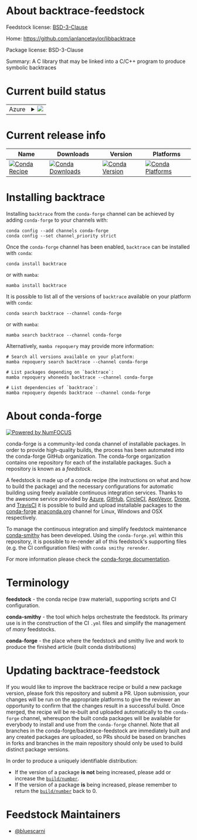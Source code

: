 About backtrace-feedstock
=========================

Feedstock license: [BSD-3-Clause](https://github.com/conda-forge/backtrace-feedstock/blob/main/LICENSE.txt)

Home: https://github.com/ianlancetaylor/libbacktrace

Package license: BSD-3-Clause

Summary: A C library that may be linked into a C/C++ program to produce symbolic backtraces

Current build status
====================


<table>
    
  <tr>
    <td>Azure</td>
    <td>
      <details>
        <summary>
          <a href="https://dev.azure.com/conda-forge/feedstock-builds/_build/latest?definitionId=3664&branchName=main">
            <img src="https://dev.azure.com/conda-forge/feedstock-builds/_apis/build/status/backtrace-feedstock?branchName=main">
          </a>
        </summary>
        <table>
          <thead><tr><th>Variant</th><th>Status</th></tr></thead>
          <tbody><tr>
              <td>linux_64</td>
              <td>
                <a href="https://dev.azure.com/conda-forge/feedstock-builds/_build/latest?definitionId=3664&branchName=main">
                  <img src="https://dev.azure.com/conda-forge/feedstock-builds/_apis/build/status/backtrace-feedstock?branchName=main&jobName=linux&configuration=linux%20linux_64_" alt="variant">
                </a>
              </td>
            </tr><tr>
              <td>linux_aarch64</td>
              <td>
                <a href="https://dev.azure.com/conda-forge/feedstock-builds/_build/latest?definitionId=3664&branchName=main">
                  <img src="https://dev.azure.com/conda-forge/feedstock-builds/_apis/build/status/backtrace-feedstock?branchName=main&jobName=linux&configuration=linux%20linux_aarch64_" alt="variant">
                </a>
              </td>
            </tr><tr>
              <td>linux_ppc64le</td>
              <td>
                <a href="https://dev.azure.com/conda-forge/feedstock-builds/_build/latest?definitionId=3664&branchName=main">
                  <img src="https://dev.azure.com/conda-forge/feedstock-builds/_apis/build/status/backtrace-feedstock?branchName=main&jobName=linux&configuration=linux%20linux_ppc64le_" alt="variant">
                </a>
              </td>
            </tr><tr>
              <td>osx_64</td>
              <td>
                <a href="https://dev.azure.com/conda-forge/feedstock-builds/_build/latest?definitionId=3664&branchName=main">
                  <img src="https://dev.azure.com/conda-forge/feedstock-builds/_apis/build/status/backtrace-feedstock?branchName=main&jobName=osx&configuration=osx%20osx_64_" alt="variant">
                </a>
              </td>
            </tr><tr>
              <td>osx_arm64</td>
              <td>
                <a href="https://dev.azure.com/conda-forge/feedstock-builds/_build/latest?definitionId=3664&branchName=main">
                  <img src="https://dev.azure.com/conda-forge/feedstock-builds/_apis/build/status/backtrace-feedstock?branchName=main&jobName=osx&configuration=osx%20osx_arm64_" alt="variant">
                </a>
              </td>
            </tr>
          </tbody>
        </table>
      </details>
    </td>
  </tr>
</table>

Current release info
====================

| Name | Downloads | Version | Platforms |
| --- | --- | --- | --- |
| [![Conda Recipe](https://img.shields.io/badge/recipe-backtrace-green.svg)](https://anaconda.org/conda-forge/backtrace) | [![Conda Downloads](https://img.shields.io/conda/dn/conda-forge/backtrace.svg)](https://anaconda.org/conda-forge/backtrace) | [![Conda Version](https://img.shields.io/conda/vn/conda-forge/backtrace.svg)](https://anaconda.org/conda-forge/backtrace) | [![Conda Platforms](https://img.shields.io/conda/pn/conda-forge/backtrace.svg)](https://anaconda.org/conda-forge/backtrace) |

Installing backtrace
====================

Installing `backtrace` from the `conda-forge` channel can be achieved by adding `conda-forge` to your channels with:

```
conda config --add channels conda-forge
conda config --set channel_priority strict
```

Once the `conda-forge` channel has been enabled, `backtrace` can be installed with `conda`:

```
conda install backtrace
```

or with `mamba`:

```
mamba install backtrace
```

It is possible to list all of the versions of `backtrace` available on your platform with `conda`:

```
conda search backtrace --channel conda-forge
```

or with `mamba`:

```
mamba search backtrace --channel conda-forge
```

Alternatively, `mamba repoquery` may provide more information:

```
# Search all versions available on your platform:
mamba repoquery search backtrace --channel conda-forge

# List packages depending on `backtrace`:
mamba repoquery whoneeds backtrace --channel conda-forge

# List dependencies of `backtrace`:
mamba repoquery depends backtrace --channel conda-forge
```


About conda-forge
=================

[![Powered by
NumFOCUS](https://img.shields.io/badge/powered%20by-NumFOCUS-orange.svg?style=flat&colorA=E1523D&colorB=007D8A)](https://numfocus.org)

conda-forge is a community-led conda channel of installable packages.
In order to provide high-quality builds, the process has been automated into the
conda-forge GitHub organization. The conda-forge organization contains one repository
for each of the installable packages. Such a repository is known as a *feedstock*.

A feedstock is made up of a conda recipe (the instructions on what and how to build
the package) and the necessary configurations for automatic building using freely
available continuous integration services. Thanks to the awesome service provided by
[Azure](https://azure.microsoft.com/en-us/services/devops/), [GitHub](https://github.com/),
[CircleCI](https://circleci.com/), [AppVeyor](https://www.appveyor.com/),
[Drone](https://cloud.drone.io/welcome), and [TravisCI](https://travis-ci.com/)
it is possible to build and upload installable packages to the
[conda-forge](https://anaconda.org/conda-forge) [anaconda.org](https://anaconda.org/)
channel for Linux, Windows and OSX respectively.

To manage the continuous integration and simplify feedstock maintenance
[conda-smithy](https://github.com/conda-forge/conda-smithy) has been developed.
Using the ``conda-forge.yml`` within this repository, it is possible to re-render all of
this feedstock's supporting files (e.g. the CI configuration files) with ``conda smithy rerender``.

For more information please check the [conda-forge documentation](https://conda-forge.org/docs/).

Terminology
===========

**feedstock** - the conda recipe (raw material), supporting scripts and CI configuration.

**conda-smithy** - the tool which helps orchestrate the feedstock.
                   Its primary use is in the construction of the CI ``.yml`` files
                   and simplify the management of *many* feedstocks.

**conda-forge** - the place where the feedstock and smithy live and work to
                  produce the finished article (built conda distributions)


Updating backtrace-feedstock
============================

If you would like to improve the backtrace recipe or build a new
package version, please fork this repository and submit a PR. Upon submission,
your changes will be run on the appropriate platforms to give the reviewer an
opportunity to confirm that the changes result in a successful build. Once
merged, the recipe will be re-built and uploaded automatically to the
`conda-forge` channel, whereupon the built conda packages will be available for
everybody to install and use from the `conda-forge` channel.
Note that all branches in the conda-forge/backtrace-feedstock are
immediately built and any created packages are uploaded, so PRs should be based
on branches in forks and branches in the main repository should only be used to
build distinct package versions.

In order to produce a uniquely identifiable distribution:
 * If the version of a package **is not** being increased, please add or increase
   the [``build/number``](https://docs.conda.io/projects/conda-build/en/latest/resources/define-metadata.html#build-number-and-string).
 * If the version of a package **is** being increased, please remember to return
   the [``build/number``](https://docs.conda.io/projects/conda-build/en/latest/resources/define-metadata.html#build-number-and-string)
   back to 0.

Feedstock Maintainers
=====================

* [@bluescarni](https://github.com/bluescarni/)

